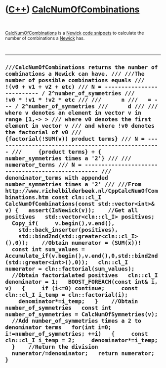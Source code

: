 
 

 

 

 

 

([C++](Cpp.md)) [CalcNumOfCombinations](CppCalcNumOfCombinations.md)
======================================================================

 

[CalcNumOfCombinations](CppCalcNumOfCombinations.md) is a
[Newick](CppNewick.md) [code snippets](CppCodeSnippets.md) to
calculate the number of combinations a [Newick](CppNewick.md) has.

 

  --------------------------------------------------------------------------------------------------------------------------------------------------------------------------------------------------------------------------------------------------------------------------------------------------------------------------------------------------------------------------------------------------------------------------------------------------------------------------------------------------------------------------------------------------------------------------------------------------------------------------------------------------------------------------------------------------------------------------------------------------------------------------------------------------------------------------------------------------------------------------------------------------------------------------------------------------------------------------------------------------------------------------------------------------------------------------------------------------------------------------------------------------------------------------------------------------------------------------------------------------------------------------------------------------------------------------------------------------------------------------------------------------------------------------------------------------------------------------------------------------------------------------------------------------------------------------------------------------------------------------------------------------------------------------------------------------------------------------------------------------------------------------------------------------------------------------------------------------------------------------------------------------------------------------------
  ` ///CalcNumOfCombinations returns the number of combinations a Newick can have. /// ///The number of possible combinations equals ///     !(v0 + v1 + v2 + etc) /// N = -------------------------- / 2^number_of_symmetries ///     !v0 * !v1 * !v2 * etc /// ///      n ///   = --- / 2^number_of_symmetries ///      d /// /// where v denotes an element in vector v in range [1,-> > /// where v0 denotes the first element in vector v /// and where !v0 denotes the factorial of v0 ///     {factorial(!SUM(v)) product terms} /// N = -------------------------------------------------- ///     {product terms} + { number_symmetries times a '2'} /// ///     numerator_terms /// N = -------------------------------------------------- ///     denominator_terms with appended number_symmetries times a '2' /// ///From http://www.richelbilderbeek.nl/CppCalcNumOfCombinations.htm const cln::cl_I CalcNumOfCombinations(const std::vector<int>& v) {   assert(IsNewick(v));    //Get all positives   std::vector<cln::cl_I> positives;   Copy_if(     v.begin(),v.end(),     std::back_inserter(positives),     std::bind2nd(std::greater<cln::cl_I>(),0));    //Obtain numerator = (SUM(x))!   const int sum_values = Accumulate_if(v.begin(),v.end(),0,std::bind2nd(std::greater<int>(),0));   cln::cl_I numerator = cln::factorial(sum_values);    //Obtain factorialated positives   cln::cl_I denominator = 1;   BOOST_FOREACH(const int& i, v)   {     if (i<=0) continue;     const cln::cl_I i_temp = cln::factorial(i);     denominator*=i_temp;   }    //Obtain number_of_symmetries   const int number_of_symmetries = CalcNumOfSymmetries(v);    //Add number_of_symmetries times a 2 to denominator terms   for(int i=0; i!=number_of_symmetries; ++i)   {     const cln::cl_I i_temp = 2;     denominator*=i_temp;   }    //Return the division   numerator/=denominator;   return numerator; } `
  --------------------------------------------------------------------------------------------------------------------------------------------------------------------------------------------------------------------------------------------------------------------------------------------------------------------------------------------------------------------------------------------------------------------------------------------------------------------------------------------------------------------------------------------------------------------------------------------------------------------------------------------------------------------------------------------------------------------------------------------------------------------------------------------------------------------------------------------------------------------------------------------------------------------------------------------------------------------------------------------------------------------------------------------------------------------------------------------------------------------------------------------------------------------------------------------------------------------------------------------------------------------------------------------------------------------------------------------------------------------------------------------------------------------------------------------------------------------------------------------------------------------------------------------------------------------------------------------------------------------------------------------------------------------------------------------------------------------------------------------------------------------------------------------------------------------------------------------------------------------------------------------------------------------------------

 

 

 

 

 

 

